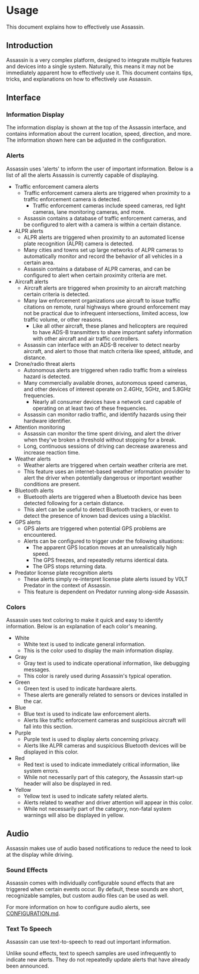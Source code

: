 # Usage

This document explains how to effectively use Assassin.


## Introduction

Assassin is a very complex platform, designed to integrate multiple features and devices into a single system. Naturally, this means it may not be immediately apparent how to effectively use it. This document contains tips, tricks, and explanations on how to effectively use Assassin.


## Interface

### Information Display

The information display is shown at the top of the Assassin interface, and contains information about the current location, speed, direction, and more. The information shown here can be adjusted in the configuration.

### Alerts

Assassin uses 'alerts' to inform the user of important information. Below is a list of all the alerts Assassin is currently capable of displaying.

- Traffic enforcement camera alerts
    - Traffic enforcement camera alerts are triggered when proximity to a traffic enforcement camera is detected.
        - Traffic enforcement cameras include speed cameras, red light cameras, lane monitoring cameras, and more.
    - Assassin contains a database of traffic enforcement cameras, and be configured to alert with a camera is within a certain distance.
- ALPR alerts
    - ALPR alerts are triggered when proximity to an automated license plate recognition (ALPR) camera is detected.
    - Many cities and towns set up large networks of ALPR cameras to automatically monitor and record the behavior of all vehicles in a certain area.
    - Assassin contains a database of ALPR cameras, and can be configured to alert when certain proximity criteria are met.
- Aircraft alerts
    - Aircraft alerts are triggered when proximity to an aircraft matching certain criteria is detected.
    - Many law enforcement organizations use aircraft to issue traffic citations on remote, rural highways where ground enforcement may not be practical due to infrequent intersections, limited access, low traffic volume, or other reasons.
        - Like all other aircraft, these planes and helicopters are required to have ADS-B transmitters to share important safety information with other aircraft and air traffic controllers.
    - Assassin can interface with an ADS-B receiver to detect nearby aircraft, and alert to those that match criteria like speed, altitude, and distance.
- Drone/radio threat alerts
    - Autonomous alerts are triggered when radio traffic from a wireless hazard is detected.
    - Many commercially available drones, autonomous speed cameras, and other devices of interest operate on 2.4GHz, 5GHz, and 5.8GHz frequencies.
        - Nearly all consumer devices have a network card capable of operating on at least two of these frequencies.
    - Assassin can monitor radio traffic, and identify hazards using their hardware identifier.
- Attention monitoring
    - Assassin can monitor the time spent driving, and alert the driver when they've broken a threshold without stopping for a break.
    - Long, continuous sessions of driving can decrease awareness and increase reaction time.
- Weather alerts
    - Weather alerts are triggered when certain weather criteria are met.
    - This feature uses an internet-based weather information provider to alert the driver when potentially dangerous or important weather conditions are present.
- Bluetooth alerts
    - Bluetooth alerts are triggered when a Bluetooth device has been detected following for a certain distance.
    - This alert can be useful to detect Bluetooth trackers, or even to detect the presence of known bad devices using a blacklist.
- GPS alerts
    - GPS alerts are triggered when potential GPS problems are encountered.
    - Alerts can be configured to trigger under the following situations:
        - The apparent GPS location moves at an unrealistically high speed.
        - The GPS freezes, and repeatedly returns identical data.
        - The GPS stops returning data.
- Predator license plate recognition alerts
    - These alerts simply re-interpret license plate alerts issued by V0LT Predator in the context of Assassin.
    - This feature is dependent on Predator running along-side Assassin.

### Colors

Assassin uses text coloring to make it quick and easy to identify information. Below is an explanation of each color's meaning.

- White
    - White text is used to indicate general information.
    - This is the color used to display the main information display.
- Gray
    - Gray text is used to indicate operational information, like debugging messages.
    - This color is rarely used during Assassin's typical operation.
- Green
    - Green text is used to indicate hardware alerts.
    - These alerts are generally related to sensors or devices installed in the car.
- Blue
    - Blue text is used to indicate law enforcement alerts.
    - Alerts like traffic enforcement cameras and suspicious aircraft will fall into this section.
- Purple
    - Purple text is used to display alerts concerning privacy.
    - Alerts like ALPR cameras and suspicious Bluetooth devices will be displayed in this color.
- Red
    - Red text is used to indicate immediately critical information, like system errors.
    - While not necessarily part of this category, the Assassin start-up header will also be displayed in red.
- Yellow
    - Yellow text is used to indicate safety related alerts.
    - Alerts related to weather and driver attention will appear in this color.
    - While not necessarily part of the category, non-fatal system warnings will also be displayed in yellow.


## Audio

Assassin makes use of audio based notifications to reduce the need to look at the display while driving.

### Sound Effects

Assassin comes with individually configurable sound effects that are triggered when certain events occur. By default, these sounds are short, recognizable samples, but custom audio files can be used as well.

For more information on how to configure audio alerts, see [CONFIGURATION.md](CONFIGURATION.md).

### Text To Speech

Assassin can use text-to-speech to read out important information.

Unlike sound effects, text to speech samples are used infrequently to indicate new alerts. They do not repeatedly update alerts that have already been announced.
